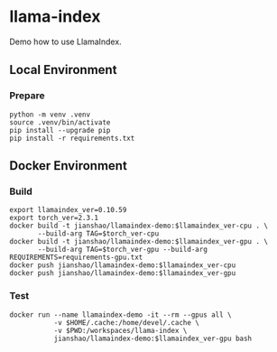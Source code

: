 # llama-index

Demo how to use LlamaIndex.

## Local Environment

### Prepare
~~~ shell
python -m venv .venv
source .venv/bin/activate
pip install --upgrade pip
pip install -r requirements.txt
~~~

## Docker Environment

### Build
~~~ shell
export llamaindex_ver=0.10.59
export torch_ver=2.3.1
docker build -t jianshao/llamaindex-demo:$llamaindex_ver-cpu . \
       --build-arg TAG=$torch_ver-cpu
docker build -t jianshao/llamaindex-demo:$llamaindex_ver-gpu . \
       --build-arg TAG=$torch_ver-gpu --build-arg REQUIREMENTS=requirements-gpu.txt
docker push jianshao/llamaindex-demo:$llamaindex_ver-cpu
docker push jianshao/llamaindex-demo:$llamaindex_ver-gpu
~~~
### Test
~~~ shell
docker run --name llamaindex-demo -it --rm --gpus all \
           -v $HOME/.cache:/home/devel/.cache \
           -v $PWD:/workspaces/llama-index \
           jianshao/llamaindex-demo:$llamaindex_ver-gpu bash
~~~
